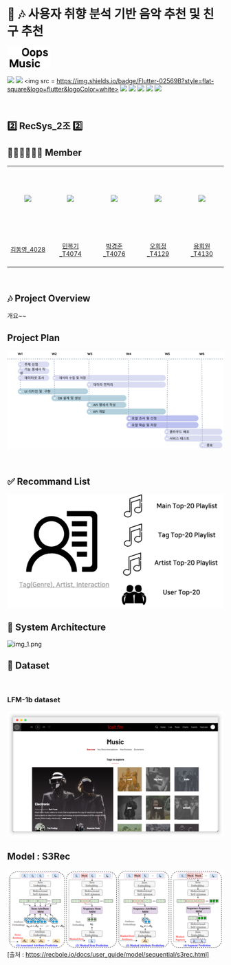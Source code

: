 # 💁 🎶  사용자 취향 분석 기반 음악 추천 및 친구 추천

<a align = "center"><img width="100" src="img/musicoops.png"></a>

 <img src="https://img.shields.io/badge/Python-3776AB?style=flat-square&logo=Python&logoColor=white"> <img src="https://img.shields.io/badge/Pytorch-EE4C2C?style=flat-square&logo=Pytorch&logoColor=white"> <img src = https://img.shields.io/badge/Flutter-02569B?style=flat-square&logo=flutter&logoColor=white> <img src="https://img.shields.io/badge/PostgreSQL-316192?style=flat-square&logo=postgresql&logoColor=white"> <img src="https://img.shields.io/badge/Google_Cloud-4285F4?style=flat-square&logo=google-cloud&logoColor=white"> <img src="https://img.shields.io/badge/Airflow-017CEE?style=flat-square&logo=Apache%20Airflow&logoColor=white"> <img src="https://img.shields.io/badge/FastAPI-005571?style=flat-square&logo=fastapi"> <img src="https://img.shields.io/badge/docker-%230db7ed.svg?style=flat-square&logo=docker&logoColor=white"> <img src >

&nbsp;
&nbsp;

## 2️⃣ RecSys_2조 2️⃣

## 🙋🏻‍♂️🙋🏻‍♀️  Member
<table align="center">
  <tr height="155px">
    <td align="center" width="150px">
      <a href="https://github.com/ktasha45"><img src="https://avatars.githubusercontent.com/ktasha45"/></a>
    </td>
    <td align="center" width="150px">
      <a href="https://github.com/NIckmin96"><img src="https://avatars.githubusercontent.com/NIckmin96"/></a>
    </td>
    <td align="center" width="150px">
      <a href="https://github.com/parkkyungjun"><img src="https://avatars.githubusercontent.com/parkkyungjun"/></a>
    </td>
    <td align="center" width="150px">
      <a href="https://github.com/HeeJeongOh"><img src="https://avatars.githubusercontent.com/HeeJeongOh"/></a>
    </td>
    <td align="center" width="150px">
      <a href="https://github.com/yhw991228"><img src="https://avatars.githubusercontent.com/yhw991228"/></a>
    </td>
  </tr>
  <tr height="80px">
    <td align="center" width="150px">
      <a href="https://github.com/ktasha45">김동영_4028</a>
    </td>
    <td align="center" width="150px">
      <a href="https://github.com/NIckmin96">민복기_T4074</a>
    </td>
    <td align="center" width="150px">
      <a href="https://github.com/parkkyungjun">박경준_T4076</a>
    </td>
    <td align="center" width="150px">
      <a href="https://github.com/HeeJeongOh">오희정_T4129</a>
    </td>
    <td align="center" width="150px">
      <a href="https://github.com/yhw991228">용희원_T4130</a>
    </td>
  </tr>
</table>
&nbsp;

## 🎶  Project Overview
개요~~

## Project Plan

![plan.png](img/plan.png)

&nbsp;
## ✅ Recommand List
![reclist.png](img%2Freclist.png)

## 🚨 System Architecture
![img_1.png](img_1.png)


## 📀 Dataset
&nbsp; 
### LFM-1b dataset
![lastfmsite.png](img/lastfmsite.png)

[//]: # ()
[//]: # (![lastfmapi2.png]&#40;img/lastfmapi2.png&#41;)

[//]: # ()
[//]: # (![lastfmapi1.png]&#40;img/lastfmapi1.png&#41;)

## Model : S3Rec
![s3rec.png](img%2Fs3rec.png)
[출처 : https://recbole.io/docs/user_guide/model/sequential/s3rec.html]


[//]: # (## DB : Postgresql)

